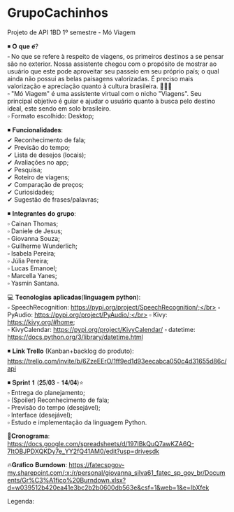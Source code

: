 # GrupoCachinhos
Projeto de API 1BD 1º semestre - Mó Viagem

◾ 𝐎 𝐪𝐮𝐞 𝐞́?</br>
 ▫ No que se refere à respeito de viagens, os primeiros destinos a se pensar são no exterior. Nossa assistente chegou com o propósito de mostrar ao usuário que este pode aproveitar seu passeio em seu próprio país; o qual ainda não possui as belas paisagens valorizadas. É preciso mais valorização e apreciação quanto à cultura       brasileira. 💛💚💙</br>
 ▫ "Mó Viagem" é uma assistente virtual com o nicho "Viagens". Seu principal objetivo é guiar e ajudar o usuário quanto à busca pelo destino         ideal, este sendo em solo brasileiro. </br>
 ▫ Formato escolhido: Desktop;</br>
 
 
◾ 𝐅𝐮𝐧𝐜𝐢𝐨𝐧𝐚𝐥𝐢𝐝𝐚𝐝𝐞𝐬:</br>
      ✔ Reconhecimento de fala;</br>
      ✔ Previsão do tempo;</br>
      ✔ Lista de desejos (locais);</br>
      ✔ Avaliações no app;</br>
      ✔ Pesquisa;</br>
      ✔ Roteiro de viagens;</br>
      ✔ Comparação de preços;</br>
      ✔ Curiosidades;</br>
      ✔ Sugestão de frases/palavras;</br>
 
 
 ◾ 𝐈𝐧𝐭𝐞𝐠𝐫𝐚𝐧𝐭𝐞𝐬 𝐝𝐨 𝐠𝐫𝐮𝐩𝐨:</br>
 ▫ Cainan Thomas;</br>
 ▫ Daniele de Jesus;</br>
 ▫ Giovanna Souza;</br>
 ▫ Guilherme Wunderlich;</br>
 ▫ Isabela Pereira;</br>
 ▫ Júlia Pereira;</br>
 ▫ Lucas Emanoel;</br>
 ▫ Marcella Yanes;</br>
 ▫ Yasmin Santana.</br>

💻 𝐓𝐞𝐜𝐧𝐨𝐥𝐨𝐠𝐢𝐚𝐬 𝐚𝐩𝐥𝐢𝐜𝐚𝐝𝐚𝐬(𝐥𝐢𝐧𝐠𝐮𝐚𝐠𝐞𝐦 𝐩𝐲𝐭𝐡𝐨𝐧):</br>
 ▫ SpeechRecognition: https://pypi.org/project/SpeechRecognition/;</br>
 ▫ PyAudio: https://pypi.org/project/PyAudio/;</br>
 ▫ Kivy: https://kivy.org/#home; </br>
 ▫ KivyCalendar: https://pypi.org/project/KivyCalendar/
 ▫ datetime: https://docs.python.org/3/library/datetime.html
 

◾ 𝐋𝐢𝐧𝐤 𝐓𝐫𝐞𝐥𝐥𝐨 (Kanban+backlog do produto): https://trello.com/invite/b/6ZzeEErO/1ff9ed1d93eecabca050c4d31655d86c/api

◾ 𝐒𝐩𝐫𝐢𝐧𝐭 𝟏 (𝟐𝟓/𝟎𝟑 - 𝟏𝟒/𝟎𝟒)⭐</br>
 ▫ Entrega do planejamento;</br>
 ▫ (Spoiler) Reconhecimento de fala;</br>
 ▫ Previsão do tempo (desejável);</br>
 ▫ Interface (desejável);</br>
 ▫ Estudo e implementação da linguagem Python.
 

📆𝐂𝐫𝐨𝐧𝐨𝐠𝐫𝐚𝐦𝐚: https://docs.google.com/spreadsheets/d/197IBkQuQ7awKZA6Q-7ItOBJPDXQKDy7e_YY2fQ41AM0/edit?usp=drivesdk

🔥𝐆𝐫𝐚́𝐟𝐢𝐜𝐨 𝐁𝐮𝐫𝐧𝐝𝐨𝐰𝐧: https://fatecspgov-my.sharepoint.com/:x:/r/personal/giovanna_silva61_fatec_sp_gov_br/Documents/Gr%C3%A1fico%20Burndown.xlsx?d=w039512b420ea41e3bc2b2b0600db563e&csf=1&web=1&e=IbXfek


Legenda:
